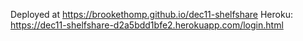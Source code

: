 Deployed at https://brookethomp.github.io/dec11-shelfshare
Heroku: https://dec11-shelfshare-d2a5bdd1bfe2.herokuapp.com/login.html

